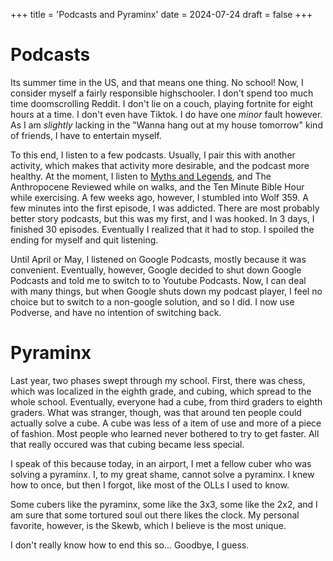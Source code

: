 +++
title = 'Podcasts and Pyraminx'
date = 2024-07-24
draft = false
+++

# Podcasts

Its summer time in the US, and that means one thing. No school! Now, I consider myself a fairly responsible highschooler. I don't spend too much time doomscrolling Reddit. I don't lie on a couch, playing fortnite for eight hours at a time. I don't even have Tiktok. I do have one *minor* fault however. As I am *slightly* lacking in the "Wanna hang out at my house tomorrow" kind of friends, I have to entertain myself. 

To this end, I listen to a few podcasts. Usually, I pair this with another activity, which makes that activity more desirable, and the podcast more healthy. At the moment, I  listen to [Myths and Legends](https://www.mythpodcast.com/), and The Anthropocene Reviewed while on walks, and the Ten Minute Bible Hour while exercising. A few weeks ago, however, I stumbled into Wolf 359. A few minutes into the first episode, I was addicted. There are most probably better story podcasts, but this was my first, and I was hooked. In 3 days, I finished 30 episodes. Eventually I realized that it had to stop. I spoiled the ending for myself and quit listening. 

Until April or May, I listened on Google Podcasts, mostly because it was convenient. Eventually, however, Google decided to shut down Google Podcasts and told me to switch to to Youtube Podcasts. Now, I can deal with many things, but when Google shuts down my podcast player, I feel no choice but to switch to a non-google solution, and so I did. I now use Podverse, and have no intention of switching back.

# Pyraminx

Last year, two phases swept through my school. First, there was chess, which was localized in the eighth grade, and cubing, which spread to the whole school. Eventually, everyone had a cube, from third graders to eighth graders. What was stranger, though, was that around ten people could actually solve a cube. A cube was less of a item of use and more of a piece of fashion. Most people who learned never bothered to try to get faster. All that really occured was that cubing became less special. 

I speak of this because today, in an airport, I met a fellow cuber who was solving a pyraminx. I, to my great shame, cannot solve a pyraminx. I knew how to once, but then I forgot, like most of the OLLs I used to know. 

Some cubers like the pyraminx, some like the 3x3, some like the 2x2, and I am sure that some tortured soul out there likes the clock. My personal favorite, however, is the Skewb, which I believe is the most unique. 

I don't really know how to end this so... Goodbye, I guess.